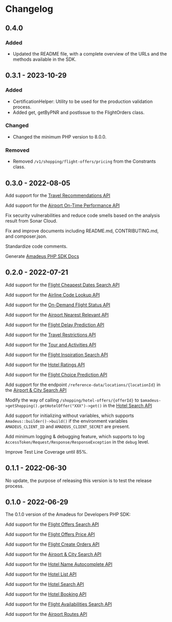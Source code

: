 # Changelog

## 0.4.0

### Added

- Updated the README file, with a complete overview of the URLs and the methods available in the SDK.

## 0.3.1 - 2023-10-29

### Added

- CertificationHelper: Utility to be used for the production validation process.
- Added get, getByPNR and postIssue to the FlightOrders class.

### Changed

- Changed the minimum PHP version to 8.0.0.

### Removed

- Removed ```/v1/shopping/flight-offers/pricing``` from the Constrants class.

## 0.3.0 - 2022-08-05

Add support for the [Travel Recommendations API](https://developers.amadeus.com/self-service/category/trip/api-doc/travel-recommendations/api-reference)

Add support for the [Airport On-Time Performance API](https://developers.amadeus.com/self-service/category/air/api-doc/airport-on-time-performance/api-reference)

Fix security vulnerabilities and reduce code smells based on the analysis result from Sonar Cloud.

Fix and improve documents including README.md, CONTRIBUTING.md, and composer.json.

Standardize code comments.

Generate [Amadeus PHP SDK Docs](https://github.com/amadeus4dev/amadeus-php)

## 0.2.0 - 2022-07-21

Add support for the [Flight Cheapest Dates Search API](https://developers.amadeus.com/self-service/category/air/api-doc/flight-cheapest-date-search/api-reference)

Add support for the [Airline Code Lookup API](https://developers.amadeus.com/self-service/category/air/api-doc/airline-code-lookup/api-reference)

Add support for the [On-Demand Flight Status API](https://developers.amadeus.com/self-service/category/air/api-doc/on-demand-flight-status/api-reference)

Add support for the [Airport Nearest Relevant API](https://developers.amadeus.com/self-service/category/air/api-doc/airport-nearest-relevant/api-reference)

Add support for the [Flight Delay Prediction API](https://developers.amadeus.com/self-service/category/air/api-doc/flight-delay-prediction/api-reference)

Add support for the [Travel Restrictions API](https://developers.amadeus.com/self-service/category/covid-19-and-travel-safety/api-doc/travel-restrictions/api-reference)

Add support for the [Tour and Activities API](https://developers.amadeus.com/self-service/category/destination-content/api-doc/tours-and-activities/api-reference)

Add support for the [Flight Inspiration Search API](https://developers.amadeus.com/self-service/category/air/api-doc/flight-inspiration-search/api-reference)

Add support for the [Hotel Ratings API](https://developers.amadeus.com/self-service/category/hotel/api-doc/hotel-ratings/api-reference)

Add support for the [Flight Choice Prediction API](https://developers.amadeus.com/self-service/category/air/api-doc/flight-choice-prediction/api-reference)

Add support for the endpoint ```/reference-data/locations/{locationId}``` in the [Airport & City Search API](https://developers.amadeus.com/self-service/category/air/api-doc/airport-and-city-search/api-reference)

Modify the way of calling ```/shopping/hotel-offers/{offerId}``` to ```$amadeus->getShopping().getHotelOffer("XXX")->get()``` in the [Hotel Search API](https://developers.amadeus.com/self-service/category/hotel/api-doc/hotel-search/api-reference)

Add support for initializing without variables, which supports ```Amadeus::builder()->build()``` if the environment variables ``AMADEUS_CLIENT_ID`` and ``AMADEUS_CLIENT_SECRET`` are present.

Add minimum logging & debugging feature, which supports to log ```AccessToken/Request/Response/ResponseException``` in the ```debug``` level.

Improve Test Line Coverage until 85%.

## 0.1.1 - 2022-06-30

No update, the purpose of releasing this version is to test the release process. 


## 0.1.0 - 2022-06-29

The 0.1.0 version of the Amadeus for Developers PHP SDK:

Add support for the [Flight Offers Search API](https://developers.amadeus.com/self-service/category/air/api-doc/flight-offers-search/api-reference)

Add support for the [Flight Offers Price API](https://developers.amadeus.com/self-service/category/air/api-doc/flight-offers-price/api-reference)

Add support for the [Flight Create Orders API](https://developers.amadeus.com/self-service/category/air/api-doc/flight-create-orders/api-reference)

Add support for the [Airport & City Search API](https://developers.amadeus.com/self-service/category/air/api-doc/airport-and-city-search/api-reference)

Add support for the [Hotel Name Autocomplete API](https://developers.amadeus.com/self-service/category/hotel/api-doc/hotel-name-autocomplete/api-reference)

Add support for the [Hotel List API](https://developers.amadeus.com/self-service/category/hotel/api-doc/hotel-list/api-reference)

Add support for the [Hotel Search API](https://developers.amadeus.com/self-service/category/hotel/api-doc/hotel-search/api-reference)

Add support for the [Hotel Booking API](https://developers.amadeus.com/self-service/category/hotel/api-doc/hotel-booking/api-reference)

Add support for the [Flight Availabilities Search API](https://developers.amadeus.com/self-service/category/air/api-doc/flight-availabilities-search/api-reference)

Add support for the [Airport Routes API](https://developers.amadeus.com/self-service/category/air/api-doc/airport-routes/api-reference)

